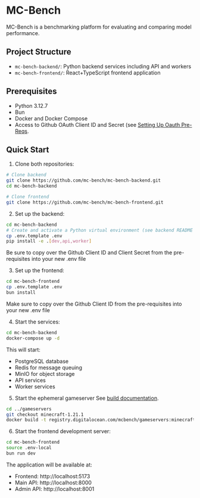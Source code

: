 # MC-Bench

MC-Bench is a benchmarking platform for evaluating and comparing model performance.

## Project Structure

- `mc-bench-backend/`: Python backend services including API and workers
- `mc-bench-frontend/`: React+TypeScript frontend application

## Prerequisites

- Python 3.12.7
- Bun
- Docker and Docker Compose
- Access to Github OAuth Client ID and Secret (see [Setting Up Oauth Pre-Reqs](docs/setup_oauth_prereqs.md).

## Quick Start

1. Clone both repositories:
```bash
# Clone backend
git clone https://github.com/mc-bench/mc-bench-backend.git
cd mc-bench-backend

# Clone frontend
git clone https://github.com/mc-bench/mc-bench-frontend.git
```

2. Set up the backend:
```bash
cd mc-bench-backend
# Create and activate a Python virtual environment (see backend README for options)
cp .env.template .env
pip install -e .[dev,api,worker]
```
Be sure to copy over the Github Client ID and Client Secret from the pre-requisites into your new .env file


3. Set up the frontend:
```bash
cd mc-bench-frontend
cp .env.template .env
bun install
```
Make sure to copy over the Github Client ID from the pre-requisites into your new .env file

4. Start the services:
```bash
cd mc-bench-backend
docker-compose up -d
```

This will start:
- PostgreSQL database
- Redis for message queuing
- MinIO for object storage
- API services
- Worker services

5. Start the ephemeral gameserver
See [build documentation](https://github.com/mc-bench/mc-bench-backend/blob/main/docs/build_local_gameservers.md).

```bash
cd ../gameservers
git checkout minecraft-1.21.1
docker build -t registry.digitalocean.com/mcbench/gameservers:minecraft-1.21.1-latest .
```

6. Start the frontend development server:
```bash
cd mc-bench-frontend
source .env-local
bun run dev
```

The application will be available at:
- Frontend: http://localhost:5173
- Main API: http://localhost:8000
- Admin API: http://localhost:8001
